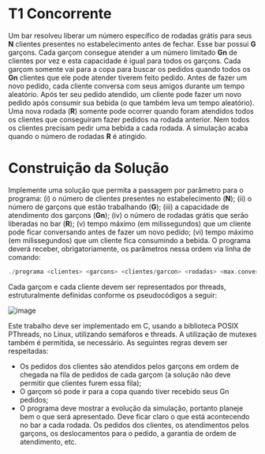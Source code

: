 # T1 Concorrente
Um bar resolveu liberar um número específico de rodadas grátis para seus **N** clientes presentes no estabelecimento antes de fechar. Esse bar possui **G** garçons. Cada garçom consegue atender a um número limitado **Gn** de clientes por vez e esta capacidade é igual para todos os garçons. Cada garçom somente vai para a copa para buscar os pedidos quando todos os **Gn** clientes que ele pode atender tiverem feito pedido. Antes de fazer um novo pedido, cada cliente conversa com seus amigos durante um tempo aleatório. Após ter seu pedido atendido, um cliente pode fazer um novo pedido após consumir sua bebida (o que também leva um tempo aleatório). Uma nova rodada (**R**) somente pode ocorrer quando foram atendidos todos os clientes que conseguiram fazer pedidos na rodada anterior. Nem todos os clientes precisam pedir uma bebida a cada rodada. A simulação acaba quando o número de rodadas **R** é atingido.
# Construição da Solução
Implemente uma solução que permita a passagem por parâmetro para o programa: (i) o número de clientes presentes no estabelecimento (**N**); (ii) o número de garçons que estão trabalhando (**G**); (iii) a capacidade de atendimento dos garçons (**Gn**); (iv) o número de rodadas grátis que serão liberadas no bar (**R**); (v) tempo máximo (em milissegundos) que um cliente pode ficar conversando antes de fazer um novo pedido; (vi) tempo máximo (em milissegundos) que um cliente fica consumindo a bebida. O programa deverá receber, obrigatoriamente, os parâmetros nessa ordem via linha de comando:
```c
./programa <clientes> <garcons> <clientes/garcon> <rodadas> <max.conversa> <max.consumo>
```
Cada garçom e cada cliente devem ser representados por threads, estruturalmente definidas conforme os pseudocódigos a seguir:

![image](https://github.com/Provavelmente-o-Caio/t1_concorrente/assets/61165700/375200cd-3b1c-4dbc-852b-8779cadbae10)

Este trabalho deve ser implementado em C, usando a biblioteca POSIX PThreads, no Linux, utilizando semáforos e threads. A utilização de mutexes também é permitida, se necessário.
As seguintes regras devem ser respeitadas:
- Os pedidos dos clientes são atendidos pelos garçons em ordem de chegada na fila de pedidos de cada garçom (a solução não deve permitir que clientes furem essa fila);
- O garçom só pode ir para a copa quando tiver recebido seus Gn pedidos;
- O programa deve mostrar a evolução da simulação, portanto planeje bem o que será apresentado. Deve ficar claro o que está acontecendo no bar a cada rodada. Os pedidos dos clientes, os atendimentos pelos garçons, os deslocamentos para o pedido, a garantia de ordem de atendimento, etc.
